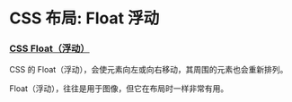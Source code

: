 # CSS 布局: Float 浮动

### [ CSS Float（浮动）](https://www.runoob.com/css/css-float.html)

CSS 的 Float（浮动），会使元素向左或向右移动，其周围的元素也会重新排列。

Float（浮动），往往是用于图像，但它在布局时一样非常有用。